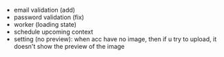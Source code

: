 - email validation (add)
- password validation (fix)
- worker (loading state)
- schedule upcoming context
- setting (no preview): when acc have no image, then if u try to upload, it doesn't show the preview of the image
